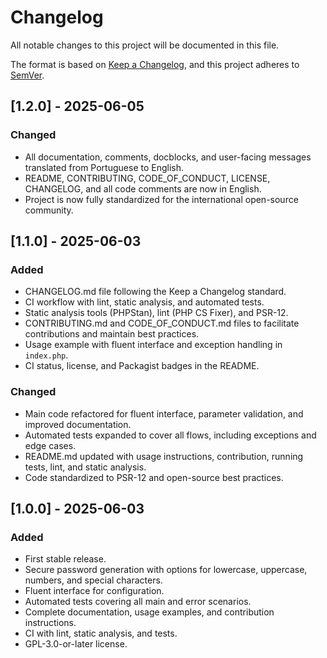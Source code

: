 # Changelog

All notable changes to this project will be documented in this file.

The format is based on [Keep a Changelog](https://keepachangelog.com/en/1.0.0/), and this project adheres to [SemVer](https://semver.org/spec/v2.0.0.html).

## [1.2.0] - 2025-06-05

### Changed

-   All documentation, comments, docblocks, and user-facing messages translated from Portuguese to English.
-   README, CONTRIBUTING, CODE_OF_CONDUCT, LICENSE, CHANGELOG, and all code comments are now in English.
-   Project is now fully standardized for the international open-source community.

## [1.1.0] - 2025-06-03

### Added

-   CHANGELOG.md file following the Keep a Changelog standard.
-   CI workflow with lint, static analysis, and automated tests.
-   Static analysis tools (PHPStan), lint (PHP CS Fixer), and PSR-12.
-   CONTRIBUTING.md and CODE_OF_CONDUCT.md files to facilitate contributions and maintain best practices.
-   Usage example with fluent interface and exception handling in `index.php`.
-   CI status, license, and Packagist badges in the README.

### Changed

-   Main code refactored for fluent interface, parameter validation, and improved documentation.
-   Automated tests expanded to cover all flows, including exceptions and edge cases.
-   README.md updated with usage instructions, contribution, running tests, lint, and static analysis.
-   Code standardized to PSR-12 and open-source best practices.

## [1.0.0] - 2025-06-03

### Added

-   First stable release.
-   Secure password generation with options for lowercase, uppercase, numbers, and special characters.
-   Fluent interface for configuration.
-   Automated tests covering all main and error scenarios.
-   Complete documentation, usage examples, and contribution instructions.
-   CI with lint, static analysis, and tests.
-   GPL-3.0-or-later license.

